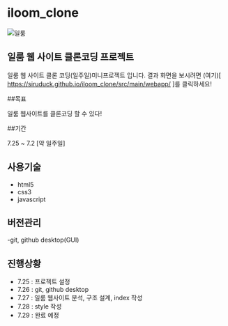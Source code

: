 # iloom_clone
![일룸](https://www.businesspost.co.kr/news/photo/202109/M_20210910160001_41451.jpg)
## 일룸 웹 사이트 클론코딩 프로젝트

일룸 웹 사이트 클론 코딩(일주일)미니프로젝트 입니다. 결과 화면을 보시려면 (여기)[ https://siruduck.github.io/iloom_clone/src/main/webapp/ ]를 클릭하세요!

##목표

일룸 웹사이트를 클론코딩 할 수 있다!

##기간

7.25 ~ 7.2 [약 일주일]

## 사용기술
- html5
- css3
- javascript

## 버전관리
-git, github desktop(GUI)

## 진행상황
- 7.25 : 프로젝트 설정
- 7.26 : git, github desktop
- 7.27 : 일룸 웹사이트 분석, 구조 설계, index 작성
- 7.28 : style 작성
- 7.29 : 완료 예정
